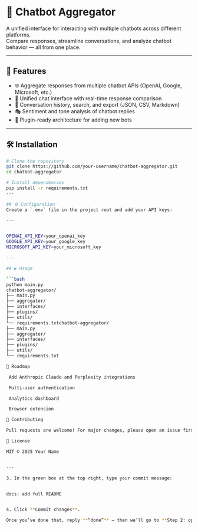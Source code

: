 # 🤖 Chatbot Aggregator

A unified interface for interacting with multiple chatbots across different platforms.  
Compare responses, streamline conversations, and analyze chatbot behavior — all from one place.

---

## 🚀 Features
- 🌐 Aggregate responses from multiple chatbot APIs (OpenAI, Google, Microsoft, etc.)
- 💬 Unified chat interface with real-time response comparison
- 🧠 Conversation history, search, and export (JSON, CSV, Markdown)
- 🎭 Sentiment and tone analysis of chatbot replies
- 🔌 Plugin-ready architecture for adding new bots

---

## 🛠️ Installation

```bash
# Clone the repository
git clone https://github.com/your-username/chatbot-aggregator.git
cd chatbot-aggregator

# Install dependencies
pip install -r requirements.txt
---

## ⚙️ Configuration
Create a `.env` file in the project root and add your API keys:

---


OPENAI_API_KEY=your_openai_key
GOOGLE_API_KEY=your_google_key
MICROSOFT_API_KEY=your_microsoft_key

---

## ▶️ Usage

```bash
python main.py
chatbot-aggregator/
├── main.py
├── aggregator/
├── interfaces/
├── plugins/
├── utils/
└── requirements.txtchatbot-aggregator/
├── main.py
├── aggregator/
├── interfaces/
├── plugins/
├── utils/
└── requirements.txt

🧠 Roadmap

 Add Anthropic Claude and Perplexity integrations

 Multi-user authentication

 Analytics dashboard

 Browser extension

🤝 Contributing

Pull requests are welcome! For major changes, please open an issue first.

📜 License

MIT © 2025 Your Name


---

3. In the green box at the top right, type your commit message:  


docs: add full README


4. Click **Commit changes**.  

Once you’ve done that, reply **“done”** — then we’ll go to **Step 2: open the project in VS Code** and link it to your local folder.
